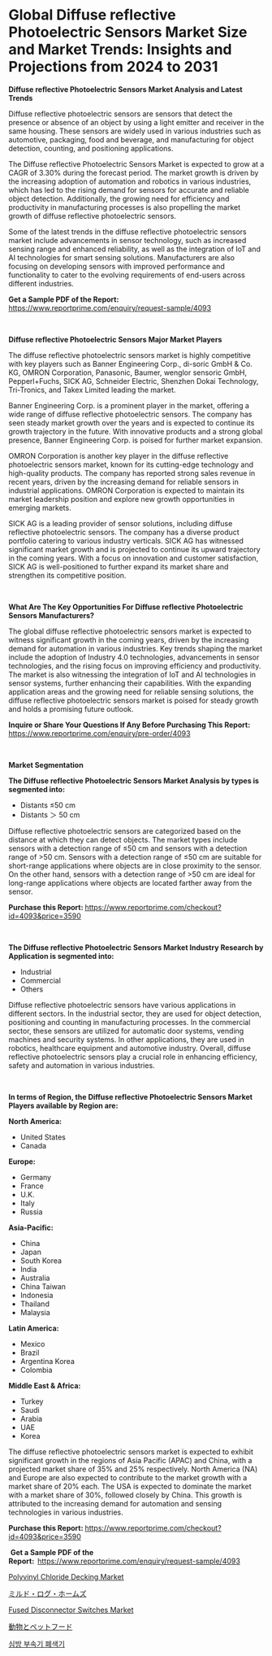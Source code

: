 <p><h1>Global Diffuse reflective Photoelectric Sensors Market Size and Market Trends: Insights and Projections from 2024 to 2031</h1></p><p><strong>Diffuse reflective Photoelectric Sensors Market Analysis and Latest Trends</strong></p>
<p><p>Diffuse reflective photoelectric sensors are sensors that detect the presence or absence of an object by using a light emitter and receiver in the same housing. These sensors are widely used in various industries such as automotive, packaging, food and beverage, and manufacturing for object detection, counting, and positioning applications.</p><p>The Diffuse reflective Photoelectric Sensors Market is expected to grow at a CAGR of 3.30% during the forecast period. The market growth is driven by the increasing adoption of automation and robotics in various industries, which has led to the rising demand for sensors for accurate and reliable object detection. Additionally, the growing need for efficiency and productivity in manufacturing processes is also propelling the market growth of diffuse reflective photoelectric sensors.</p><p>Some of the latest trends in the diffuse reflective photoelectric sensors market include advancements in sensor technology, such as increased sensing range and enhanced reliability, as well as the integration of IoT and AI technologies for smart sensing solutions. Manufacturers are also focusing on developing sensors with improved performance and functionality to cater to the evolving requirements of end-users across different industries.</p></p>
<p><strong>Get a Sample PDF of the Report:&nbsp;</strong> <a href="https://www.reportprime.com/enquiry/request-sample/4093">https://www.reportprime.com/enquiry/request-sample/4093</a></p>
<p>&nbsp;</p>
<p><strong>Diffuse reflective Photoelectric Sensors Major Market Players</strong></p>
<p><p>The diffuse reflective photoelectric sensors market is highly competitive with key players such as Banner Engineering Corp., di-soric GmbH & Co. KG, OMRON Corporation, Panasonic, Baumer, wenglor sensoric GmbH, Pepperl+Fuchs, SICK AG, Schneider Electric, Shenzhen Dokai Technology, Tri-Tronics, and Takex Limited leading the market.</p><p>Banner Engineering Corp. is a prominent player in the market, offering a wide range of diffuse reflective photoelectric sensors. The company has seen steady market growth over the years and is expected to continue its growth trajectory in the future. With innovative products and a strong global presence, Banner Engineering Corp. is poised for further market expansion.</p><p>OMRON Corporation is another key player in the diffuse reflective photoelectric sensors market, known for its cutting-edge technology and high-quality products. The company has reported strong sales revenue in recent years, driven by the increasing demand for reliable sensors in industrial applications. OMRON Corporation is expected to maintain its market leadership position and explore new growth opportunities in emerging markets.</p><p>SICK AG is a leading provider of sensor solutions, including diffuse reflective photoelectric sensors. The company has a diverse product portfolio catering to various industry verticals. SICK AG has witnessed significant market growth and is projected to continue its upward trajectory in the coming years. With a focus on innovation and customer satisfaction, SICK AG is well-positioned to further expand its market share and strengthen its competitive position.</p></p>
<p>&nbsp;</p>
<p><strong>What Are The Key Opportunities For Diffuse reflective Photoelectric Sensors Manufacturers?</strong></p>
<p><p>The global diffuse reflective photoelectric sensors market is expected to witness significant growth in the coming years, driven by the increasing demand for automation in various industries. Key trends shaping the market include the adoption of Industry 4.0 technologies, advancements in sensor technologies, and the rising focus on improving efficiency and productivity. The market is also witnessing the integration of IoT and AI technologies in sensor systems, further enhancing their capabilities. With the expanding application areas and the growing need for reliable sensing solutions, the diffuse reflective photoelectric sensors market is poised for steady growth and holds a promising future outlook.</p></p>
<p><strong>Inquire or Share Your Questions If Any Before Purchasing This Report:</strong> <a href="https://www.reportprime.com/enquiry/pre-order/4093">https://www.reportprime.com/enquiry/pre-order/4093</a></p>
<p>&nbsp;</p>
<p><strong>Market Segmentation</strong></p>
<p><strong>The Diffuse reflective Photoelectric Sensors Market Analysis by types is segmented into:</strong></p>
<p><ul><li>Distants ≤50 cm</li><li>Distants ＞ 50 cm</li></ul></p>
<p><p>Diffuse reflective photoelectric sensors are categorized based on the distance at which they can detect objects. The market types include sensors with a detection range of ≤50 cm and sensors with a detection range of >50 cm. Sensors with a detection range of ≤50 cm are suitable for short-range applications where objects are in close proximity to the sensor. On the other hand, sensors with a detection range of >50 cm are ideal for long-range applications where objects are located farther away from the sensor.</p></p>
<p><strong>Purchase this Report:&nbsp;</strong><a href="https://www.reportprime.com/checkout?id=4093&price=3590">https://www.reportprime.com/checkout?id=4093&price=3590</a></p>
<p>&nbsp;</p>
<p><strong>The Diffuse reflective Photoelectric Sensors Market Industry Research by Application is segmented into:</strong></p>
<p><ul><li>Industrial</li><li>Commercial</li><li>Others</li></ul></p>
<p><p>Diffuse reflective photoelectric sensors have various applications in different sectors. In the industrial sector, they are used for object detection, positioning and counting in manufacturing processes. In the commercial sector, these sensors are utilized for automatic door systems, vending machines and security systems. In other applications, they are used in robotics, healthcare equipment and automotive industry. Overall, diffuse reflective photoelectric sensors play a crucial role in enhancing efficiency, safety and automation in various industries.</p></p>
<p>&nbsp;</p>
<p><strong>In terms of Region, the Diffuse reflective Photoelectric Sensors Market Players available by Region are:</strong></p>
<p>
    <p> <strong> North America: </strong>
        <ul>
            <li>United States</li>
            <li>Canada</li>
        </ul>
        </p> 
    <p> <strong> Europe: </strong>
        <ul>
            <li>Germany</li>
            <li>France</li>
            <li>U.K.</li>
            <li>Italy</li>
            <li>Russia</li>
        </ul>
        </p> 
    <p> <strong> Asia-Pacific: </strong>
        <ul>
            <li>China</li>
            <li>Japan</li>
            <li>South Korea</li>
            <li>India</li>
            <li>Australia</li>
            <li>China Taiwan</li>
            <li>Indonesia</li>
            <li>Thailand</li>
            <li>Malaysia</li>
        </ul>
        </p> 
    <p> <strong> Latin America: </strong>
        <ul>
            <li>Mexico</li>
            <li>Brazil</li>
            <li>Argentina Korea</li>
            <li>Colombia</li>
        </ul>
        </p> 
    <p> <strong> Middle East & Africa: </strong>
        <ul>
            <li>Turkey</li>
            <li>Saudi</li>
            <li>Arabia</li>
            <li>UAE</li>
            <li>Korea</li>
        </ul>
    </p>
    </p>
<p><p>The diffuse reflective photoelectric sensors market is expected to exhibit significant growth in the regions of Asia Pacific (APAC) and China, with a projected market share of 35% and 25% respectively. North America (NA) and Europe are also expected to contribute to the market growth with a market share of 20% each. The USA is expected to dominate the market with a market share of 30%, followed closely by China. This growth is attributed to the increasing demand for automation and sensing technologies in various industries.</p></p>
<p><strong>Purchase this Report: </strong><a href="https://www.reportprime.com/checkout?id=4093&price=3590">https://www.reportprime.com/checkout?id=4093&price=3590</a></p>
<p>&nbsp;<strong>Get a Sample PDF of the Report:&nbsp;&nbsp;</strong><a href="https://www.reportprime.com/enquiry/request-sample/4093">https://www.reportprime.com/enquiry/request-sample/4093</a></p>
<p><strong></strong></p>
<p><p><a href="https://angry-finch-aaf.notion.site/Polyvinyl-Chloride-Decking-Market-Size-Growth-Outlook-from-2024-to-2031-projecting-at-Market-s-Tre-8400cf3b2006434989a399bf625e426e">Polyvinyl Chloride Decking Market</a></p><p><a href="https://medium.com/@munroco657/%E8%A3%BD%E6%9D%90%E3%83%AD%E3%82%B0%E3%83%9B%E3%83%BC%E3%83%A0%E5%B8%82%E5%A0%B4%E3%81%AF-%E5%B8%82%E5%A0%B4%E3%82%B7%E3%82%A7%E3%82%A2-%E5%B8%82%E5%A0%B4%E5%8B%95%E5%90%91-%E5%B8%82%E5%A0%B4%E6%88%90%E9%95%B7%E3%81%AB%E9%96%A2%E3%81%99%E3%82%8B%E6%83%85%E5%A0%B1%E3%82%92%E6%8F%90%E4%BE%9B%E3%81%97%E3%81%BE%E3%81%99-aa50a7ad34f0">ミルド・ログ・ホームズ</a></p><p><a href="https://github.com/ruddyyedelwadw/Market-Research-Report-List-1/blob/main/fused-disconnector-switches-market.md">Fused Disconnector Switches Market</a></p><p><a href="https://github.com/moulafa/Market-Research-Report-List-1/blob/main/606135714958.md">動物とペットフード</a></p><p><a href="https://medium.com/@cezarymarciniak2022/%EC%8B%AC%EC%9E%A5%EC%9D%98-%EC%8B%AC%EB%B0%A9-%EA%B7%BC%EA%B0%9C-%ED%8F%90%EC%87%84%EC%9E%A5%EC%B9%98-%EC%8B%9C%EC%9E%A5-%EC%A1%B0%EC%82%AC-%EB%B3%B4%EA%B3%A0%EC%84%9C-%EA%B7%B8-%EC%97%AD%EC%82%AC-%EB%B0%8F-2024%EB%85%84%EB%B6%80%ED%84%B0-2031%EB%85%84%EA%B9%8C%EC%A7%80%EC%9D%98-%EC%98%88%EC%B8%A1-e8919b196ffe">심방 부속기 폐색기</a></p></p>